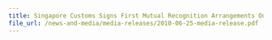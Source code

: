```yaml
---
title: Singapore Customs Signs First Mutual Recognition Arrangements On Supply Chain Security With Canadian And Korean Customs Authorities
file_url: /news-and-media/media-releases/2010-06-25-media-release.pdf
---
```

